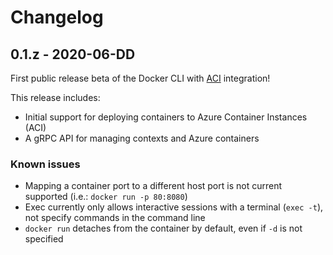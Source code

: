 # Changelog

<!-- TEMPLATE
## x.y.z - YYYY-MM-DD

Release headlines

### Added
*

### Changed
*

### Removed
*

### Fixed
*

### Known issues
*

[Release diff](https://github.com/docker/api/compare/<LAST TAG>...<THIS TAG>)
-->

## 0.1.z - 2020-06-DD

First public release beta of the Docker CLI with
[ACI](https://azure.microsoft.com/en-us/services/container-instances/)
integration!

This release includes:
* Initial support for deploying containers to Azure Container Instances (ACI)
* A gRPC API for managing contexts and Azure containers

### Known issues
* Mapping a container port to a different host port is not current supported (i.e.: `docker run -p 80:8080`)
* Exec currently only allows interactive sessions with a terminal (`exec -t`), not specify commands in the command line
* `docker run` detaches from the container by default, even if `-d` is not specified
